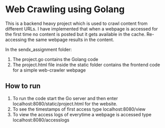 # Web Crawling using Golang

This is a backend heavy project which is used to crawl content from different URLs.
I have implemented that when a webpage is accessed for the first time no content is posted but it gets available in the cache. Re-accessing the same webpage results in the content.

In the sendx_assignment folder:
1. The project.go contains the Golang code
2. The project.html file inside the static folder contains the frontend code for a simple web-crawler webpage

## How to run
1. To run the code start the Go server and then enter localhost:8080/static/project.html for the website.
2. To see the timestamps of first access type localhost:8080/view
3. To view the access logs of everytime a webpage is accessed type localhost:8080/accesslogs
